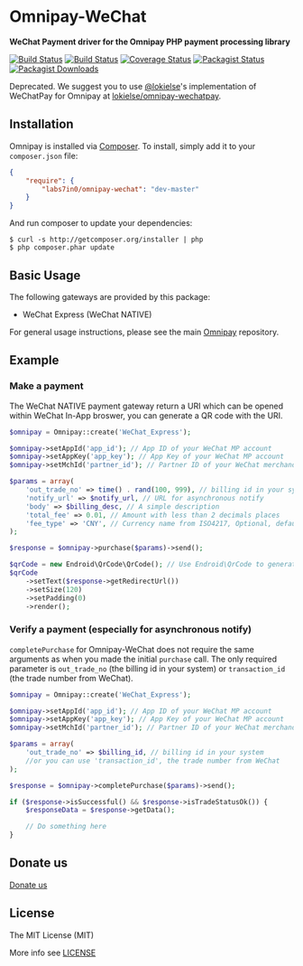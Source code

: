 Omnipay-WeChat
===

**WeChat Payment driver for the Omnipay PHP payment processing library**

[![Build Status](https://img.shields.io/badge/project-deprecated-red.svg)](https://github.com/labs7in0/omnipay-wechat)
[![Build Status](https://img.shields.io/travis/labs7in0/omnipay-wechat.svg)](https://travis-ci.org/labs7in0/omnipay-wechat)
[![Coverage Status](https://img.shields.io/codecov/c/github/labs7in0/omnipay-wechat.svg)](https://codecov.io/github/labs7in0/omnipay-wechat)
[![Packagist Status](https://img.shields.io/packagist/v/labs7in0/omnipay-wechat.svg)](https://packagist.org/packages/labs7in0/omnipay-wechat)
[![Packagist Downloads](https://img.shields.io/packagist/dt/labs7in0/omnipay-wechat.svg)](https://packagist.org/packages/labs7in0/omnipay-wechat)

Deprecated. We suggest you to use [@lokielse](https://github.com/lokielse)'s implementation of WeChatPay for Omnipay at [lokielse/omnipay-wechatpay](https://github.com/lokielse/omnipay-wechatpay).

## Installation

Omnipay is installed via [Composer](http://getcomposer.org/). To install, simply add it
to your `composer.json` file:

```json
{
    "require": {
        "labs7in0/omnipay-wechat": "dev-master"
    }
}
```

And run composer to update your dependencies:

    $ curl -s http://getcomposer.org/installer | php
    $ php composer.phar update

## Basic Usage

The following gateways are provided by this package:

* WeChat Express (WeChat NATIVE)

For general usage instructions, please see the main [Omnipay](https://github.com/thephpleague/omnipay)
repository.

## Example

### Make a payment

The WeChat NATIVE payment gateway return a URI which can be opened within WeChat In-App broswer, you can generate a QR code with the URI.

```php
$omnipay = Omnipay::create('WeChat_Express');

$omnipay->setAppId('app_id'); // App ID of your WeChat MP account
$omnipay->setAppKey('app_key'); // App Key of your WeChat MP account
$omnipay->setMchId('partner_id'); // Partner ID of your WeChat merchandiser (WeChat Pay) account

$params = array(
    'out_trade_no' => time() . rand(100, 999), // billing id in your system
    'notify_url' => $notify_url, // URL for asynchronous notify
    'body' => $billing_desc, // A simple description
    'total_fee' => 0.01, // Amount with less than 2 decimals places
    'fee_type' => 'CNY', // Currency name from ISO4217, Optional, default as CNY
);

$response = $omnipay->purchase($params)->send();

$qrCode = new Endroid\QrCode\QrCode(); // Use Endroid\QrCode to generate the QR code
$qrCode
    ->setText($response->getRedirectUrl())
    ->setSize(120)
    ->setPadding(0)
    ->render();
```

### Verify a payment (especially for asynchronous notify)

`completePurchase` for Omnipay-WeChat does not require the same arguments as when you made the initial `purchase` call. The only required parameter is `out_trade_no` (the billing id in your system) or `transaction_id` (the trade number from WeChat).

```php
$omnipay = Omnipay::create('WeChat_Express');

$omnipay->setAppId('app_id'); // App ID of your WeChat MP account
$omnipay->setAppKey('app_key'); // App Key of your WeChat MP account
$omnipay->setMchId('partner_id'); // Partner ID of your WeChat merchandiser (WeChat Pay) account

$params = array(
    'out_trade_no' => $billing_id, // billing id in your system
    //or you can use 'transaction_id', the trade number from WeChat
);

$response = $omnipay->completePurchase($params)->send();

if ($response->isSuccessful() && $response->isTradeStatusOk()) {
    $responseData = $response->getData();

    // Do something here
}

```

## Donate us

[Donate us](https://7in0.me/#donate)

## License
 The MIT License (MIT)

 More info see [LICENSE](LICENSE)
